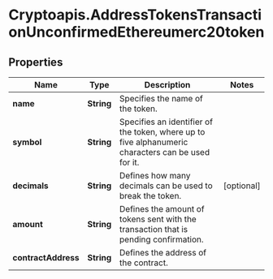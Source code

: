 # Cryptoapis.AddressTokensTransactionUnconfirmedEthereumerc20token

## Properties

Name | Type | Description | Notes
------------ | ------------- | ------------- | -------------
**name** | **String** | Specifies the name of the token. | 
**symbol** | **String** | Specifies an identifier of the token, where up to five alphanumeric characters can be used for it. | 
**decimals** | **String** | Defines how many decimals can be used to break the token. | [optional] 
**amount** | **String** | Defines the amount of tokens sent with the transaction that is pending confirmation. | 
**contractAddress** | **String** | Defines the address of the contract. | 


